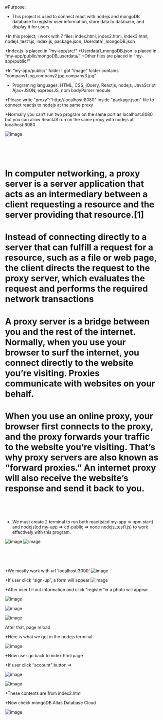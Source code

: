 #Purpose:

+ This project is used to connect react with nodejs and mongoDB database to register user information, store data to database, and display it for users


+In this project, i work with 7 files: index.html, index2.html, index3.html, nodejs_test1.js, index.js, package.json, Userdata1_mongoDB.json

+Index.js is placed in “my-app/src/”
+Userdata1_mongoDB.json is placed in “my-app/public/mongoDB_userdata/”
+Other files are placed in “my-app/public/”

+In “my-app/public/” folder I got “image” folder contains “company1.jpg,company2.jpg,company3.jpg”


+ Programing languages: HTML, CSS, jQuery, Reactjs, nodejs, JavaScript Ajax+JSON, expressJS, npm bodyParser module


+Please write "proxy":"http://localhost:8080" inside "package.json" file to connect reactjs to nodejs at the same proxy

+Normally you can’t run two program on the same port as localhost:8080, but you can allow ReactJS run on the same proxy with nodejs at localhost:8080

![image](https://user-images.githubusercontent.com/82598726/174354953-94cf8073-5867-4c25-bebb-c508c4911d3c.png)

<br><br><br>

<p style="color:green;text-align:center;">

<h1>In computer networking, a proxy server is a server application that acts as an intermediary between a client requesting a resource 
and the server providing that resource.[1]</h1>

<h1>Instead of connecting directly to a server that can fulfill a request for a resource, such as a file or web page,
  the client directs the request to the proxy server, which evaluates the request and performs the required network transactions</h1>

</p>

<p style="color:green;text-align:center;">


<h1>A proxy server is a bridge between you and the rest of the internet. Normally, when you use your browser to surf the internet,
  you connect directly to the website you’re visiting. Proxies communicate with websites on your behalf.</h1>

<h1>When you use an online proxy, your browser first connects to the proxy, and the proxy forwards your traffic to the website you’re visiting. 
  That’s why proxy servers are also known as “forward proxies.” An internet proxy will also receive the website’s response and send it back to you.</h1>


</p>

<br><br><br>

+ We must create 2 terminal to run both reactjs(cd my-app => npm start) and nodejs(cd my-app => cd-public => node nodejs_test1.js) 
to work effectively with this program.


![image](https://user-images.githubusercontent.com/82598726/174353447-acf54cf6-e165-4114-8150-25cfb8602eda.png)
![image](https://user-images.githubusercontent.com/82598726/174353469-68b96c1c-5801-460a-973e-2397957ce2af.png)



<br><br><br>

+We mostly work with url 'localhost:3000'
![image](https://user-images.githubusercontent.com/82598726/174353602-76ebdcb0-fede-486b-968a-f1a8d2367ea7.png)

+If user click “sign-up”, a form will appear
![image](https://user-images.githubusercontent.com/82598726/174353694-8f94300b-1af9-48e0-a218-b2462897fa77.png)



+After user fill out information and click “register”=> a photo will appear 
 
![image](https://user-images.githubusercontent.com/82598726/174356381-06562071-62a7-44ad-b6e2-ab9d2b4ecb1a.png)


![image](https://user-images.githubusercontent.com/82598726/174356306-c2b7bda7-f2a5-4dfe-997d-508bd9a19ebd.png)

![image](https://user-images.githubusercontent.com/82598726/174356345-065e5e32-a8e5-4bd5-b00e-f02b106329ce.png)


 
After that, page reload

+Here is what we got in the nodejs terminal
 
![image](https://user-images.githubusercontent.com/82598726/174356199-7a638a6b-af79-4143-a7b0-bf99bfe7b860.png)


+Now user go back to index.html page

+If user click “account” button =>

![image](https://user-images.githubusercontent.com/82598726/174356129-32f9585e-15ee-4eae-8248-137689c2d613.png)

 
 
![image](https://user-images.githubusercontent.com/82598726/174356096-1642c3c5-81ea-4a9d-9186-177c679a6478.png)

+These contents are from index2.html


+Now check mongoDB Atlas Database Cloud

 
![image](https://user-images.githubusercontent.com/82598726/174356025-58959285-911f-4c19-8c56-c70d4ab2a034.png)





